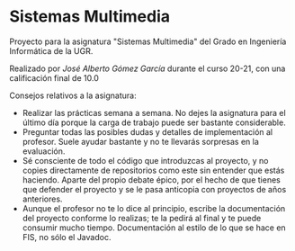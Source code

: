 # Sistemas Multimedia

Proyecto para la asignatura "Sistemas Multimedia" del Grado en Ingeniería Informática de la UGR.

Realizado por *José Alberto Gómez García* durante el curso 20-21, con una calificación final de 10.0

Consejos relativos a la asignatura:
- Realizar las prácticas semana a semana. No dejes la asignatura para el último día porque la carga de trabajo puede ser bastante considerable.
- Preguntar todas las posibles dudas y detalles de implementación al profesor. Suele ayudar bastante y no te llevarás sorpresas en la evaluación.
- Sé consciente de todo el código que introduzcas al proyecto, y no copies directamente de repositorios como este sin entender que estás haciendo. Aparte del propio debate épico, por el hecho de que tienes que defender el proyecto y se le pasa anticopia con proyectos de años anteriores.
- Aunque el profesor no te lo dice al principio, escribe la documentación del proyecto conforme lo realizas; te la pedirá al final y te puede consumir mucho tiempo. Documentación al estilo de lo que se hace en FIS, no sólo el Javadoc.
